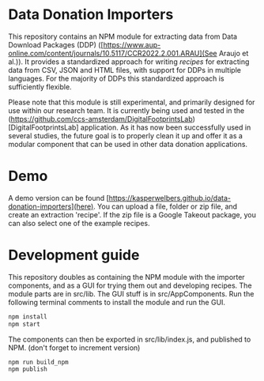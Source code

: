 # Data Donation Importers

This repository contains an NPM module for extracting data from Data Download Packages (DDP) ([https://www.aup-online.com/content/journals/10.5117/CCR2022.2.001.ARAU](See Araujo et al.)).
It provides a standardized approach for writing _recipes_ for extracting data from CSV, JSON and HTML files, with support for DDPs in multiple languages.
For the majority of DDPs this standardized approach is sufficiently flexible.

Please note that this module is still experimental, and primarily designed for use within our research team.
It is currently being used and tested in the (https://github.com/ccs-amsterdam/DigitalFootprintsLab)[DigitalFootprintsLab] application.
As it has now been successfully used in several studies, the future goal is to properly clean it up and offer it as a modular component that can be used in other data donation applications.

# Demo

A demo version can be found [https://kasperwelbers.github.io/data-donation-importers](here).
You can upload a file, folder or zip file, and create an extraction 'recipe'.
If the zip file is a Google Takeout package, you can also select one of the example recipes.

# Development guide

This repository doubles as containing the NPM module with the importer components, and as a GUI for trying them out and developing recipes.
The module parts are in src/lib. The GUI stuff is in src/AppComponents. Run the following terminal comments to install the module and run the GUI.

```bash
npm install
npm start
```

The components can then be exported in src/lib/index.js, and published to NPM.
(don't forget to increment version)

```bash
npm run build_npm
npm publish
```
